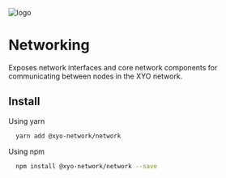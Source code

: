 [logo]: https://cdn.xy.company/img/brand/XY_Logo_GitHub.png

![logo]

# Networking

Exposes network interfaces and core network components for communicating between nodes in the XYO network.

## Install

Using yarn

```sh
  yarn add @xyo-network/network
```

Using npm

```sh
  npm install @xyo-network/network --save
```